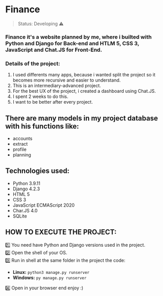 <h1>Finance</h1>

> Status: Developing ⚠️

### Finance it's a website planned by me, where i builted with Python and Django for Back-end and HTLM 5, CSS 3, JavaScript and Chat.JS for Front-End.

### Details of the project:

1. I used differents many apps, because i wanted split the project so it becomes more recursive and easier to understand.
2. This is an intermediary-advanced project.
3. For the best UX of the project, i created a dashboard using Chat.JS.
4. I spent 2 weeks to do this.
5. I want to be better after every project.

## There are many models in my project database with his functions like:

* accounts
* extract
* profile
* planning

## Technologies used:

* Python 3.9.11
* Django 4.2.3
* HTML 5
* CSS 3
* JavaScript ECMAScript 2020
* Char.JS 4.0
* SQLite

## HOW TO EXECUTE THE PROJECT:

1️⃣ You need have Python and Django versions used in the project.<br>
2️⃣ Open the shell of your OS.<br>
3️⃣ Run in shell at the same folder in the project the code:<br>

* **Linux:** `python3 manage.py runserver`
* **Windows:** `py manage.py runserver`

4️⃣ Open in your browser end enjoy :)
